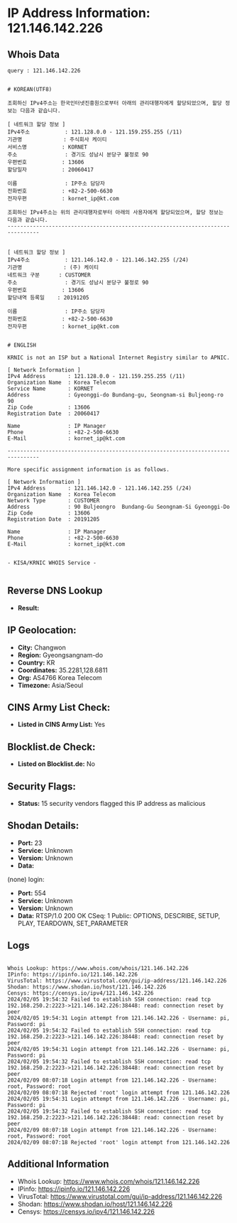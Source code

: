 # IP Address Information: 121.146.142.226

## Whois Data
```
query : 121.146.142.226


# KOREAN(UTF8)

조회하신 IPv4주소는 한국인터넷진흥원으로부터 아래의 관리대행자에게 할당되었으며, 할당 정보는 다음과 같습니다.

[ 네트워크 할당 정보 ]
IPv4주소           : 121.128.0.0 - 121.159.255.255 (/11)
기관명             : 주식회사 케이티
서비스명           : KORNET
주소               : 경기도 성남시 분당구 불정로 90
우편번호           : 13606
할당일자           : 20060417

이름               : IP주소 담당자
전화번호           : +82-2-500-6630
전자우편           : kornet_ip@kt.com

조회하신 IPv4주소는 위의 관리대행자로부터 아래의 사용자에게 할당되었으며, 할당 정보는 다음과 같습니다.
--------------------------------------------------------------------------------


[ 네트워크 할당 정보 ]
IPv4주소           : 121.146.142.0 - 121.146.142.255 (/24)
기관명             : (주) 케이티
네트워크 구분      : CUSTOMER
주소               : 경기도 성남시 분당구 불정로 90
우편번호           : 13606
할당내역 등록일    : 20191205

이름               : IP주소 담당자
전화번호           : +82-2-500-6630
전자우편           : kornet_ip@kt.com


# ENGLISH

KRNIC is not an ISP but a National Internet Registry similar to APNIC.

[ Network Information ]
IPv4 Address       : 121.128.0.0 - 121.159.255.255 (/11)
Organization Name  : Korea Telecom
Service Name       : KORNET
Address            : Gyeonggi-do Bundang-gu, Seongnam-si Buljeong-ro 90
Zip Code           : 13606
Registration Date  : 20060417

Name               : IP Manager
Phone              : +82-2-500-6630
E-Mail             : kornet_ip@kt.com

--------------------------------------------------------------------------------

More specific assignment information is as follows.

[ Network Information ]
IPv4 Address       : 121.146.142.0 - 121.146.142.255 (/24)
Organization Name  : Korea Telecom
Network Type       : CUSTOMER
Address            : 90 Buljeongro  Bundang-Gu Seongnam-Si Gyeonggi-Do
Zip Code           : 13606
Registration Date  : 20191205

Name               : IP Manager
Phone              : +82-2-500-6630
E-Mail             : kornet_ip@kt.com


- KISA/KRNIC WHOIS Service -


```
## Reverse DNS Lookup
- **Result:** 

## IP Geolocation:
- **City:** Changwon
- **Region:** Gyeongsangnam-do
- **Country:** KR
- **Coordinates:** 35.2281,128.6811
- **Org:** AS4766 Korea Telecom
- **Timezone:** Asia/Seoul

## CINS Army List Check:
- **Listed in CINS Army List:** 
Yes

## Blocklist.de Check:
- **Listed on Blocklist.de:** 
No

## Security Flags:
- **Status:** 15 security vendors flagged this IP address as malicious

## Shodan Details:
- **Port:** 23
- **Service:** Unknown
- **Version:** Unknown
- **Data:** 
(none) login: 

- **Port:** 554
- **Service:** Unknown
- **Version:** Unknown
- **Data:** RTSP/1.0 200 OK
CSeq: 1
Public: OPTIONS, DESCRIBE, SETUP, PLAY, TEARDOWN, SET_PARAMETER



## Logs
```

Whois Lookup: https://www.whois.com/whois/121.146.142.226
IPinfo: https://ipinfo.io/121.146.142.226
VirusTotal: https://www.virustotal.com/gui/ip-address/121.146.142.226
Shodan: https://www.shodan.io/host/121.146.142.226
Censys: https://censys.io/ipv4/121.146.142.226
2024/02/05 19:54:32 Failed to establish SSH connection: read tcp 192.168.250.2:2223->121.146.142.226:38448: read: connection reset by peer
2024/02/05 19:54:31 Login attempt from 121.146.142.226 - Username: pi, Password: pi
2024/02/05 19:54:32 Failed to establish SSH connection: read tcp 192.168.250.2:2223->121.146.142.226:38448: read: connection reset by peer
2024/02/05 19:54:31 Login attempt from 121.146.142.226 - Username: pi, Password: pi
2024/02/05 19:54:32 Failed to establish SSH connection: read tcp 192.168.250.2:2223->121.146.142.226:38448: read: connection reset by peer
2024/02/09 08:07:18 Login attempt from 121.146.142.226 - Username: root, Password: root
2024/02/09 08:07:18 Rejected 'root' login attempt from 121.146.142.226
2024/02/05 19:54:31 Login attempt from 121.146.142.226 - Username: pi, Password: pi
2024/02/05 19:54:32 Failed to establish SSH connection: read tcp 192.168.250.2:2223->121.146.142.226:38448: read: connection reset by peer
2024/02/09 08:07:18 Login attempt from 121.146.142.226 - Username: root, Password: root
2024/02/09 08:07:18 Rejected 'root' login attempt from 121.146.142.226

```
## Additional Information
- Whois Lookup: https://www.whois.com/whois/121.146.142.226
- IPinfo: https://ipinfo.io/121.146.142.226
- VirusTotal: https://www.virustotal.com/gui/ip-address/121.146.142.226
- Shodan: https://www.shodan.io/host/121.146.142.226
- Censys: https://censys.io/ipv4/121.146.142.226

